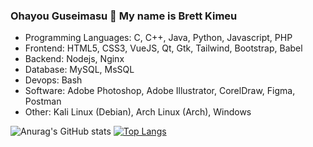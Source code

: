 ### Ohayou Guseimasu 👋 My name is Brett Kimeu




<!--
**BrtPx/BrtPx** is a ✨ _special_ ✨ repository because its `README.md` (this file) appears on your GitHub profile.

Here are some ideas to get you started:

- 🔭 I’m currently working on ...
- 🌱 I’m currently learning ...
- 👯 I’m looking to collaborate on ...
- 🤔 I’m looking for help with ...
- 💬 Ask me about ...
- 📫 How to reach me: ...
- 😄 Pronouns: ...
- ⚡ Fun fact: ...
-->
* Programming Languages: C, C++, Java, Python, Javascript, PHP
* Frontend: HTML5, CSS3, VueJS, Qt, Gtk, Tailwind, Bootstrap, Babel 
* Backend: Nodejs, Nginx
* Database: MySQL, MsSQL
* Devops: Bash
* Software: Adobe Photoshop, Adobe Illustrator, CorelDraw, Figma, Postman
* Other: Kali Linux (Debian), Arch Linux (Arch), Windows


![Anurag's GitHub stats](https://github-readme-stats.vercel.app/api?username=BrtPx&&count_private=true&show_icons=true&theme=algolia)     [![Top Langs](https://github-readme-stats.vercel.app/api/top-langs/?username=BrtPX&layout=compact&langs_count=7&theme=algolia)](https://github.com/BrtPx/github-readme-stats)

